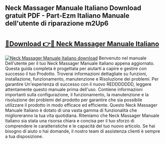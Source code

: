 ## Neck Massager Manuale Italiano Download gratuit PDF - Part-Ezm Italiano Manuale dell'utente di riparazione m2Up6

# <h2><a href="http://dfc18q.blite.top/?on=Neck+Massager+Manuale+Italiano">🔗Download 👉🔴 Neck Massager Manuale Italiano</a></h2>

[![Neck Massager Manuale Italiano download](https://i.imgur.com/lujVjoI.png)](http://dfc18q.blite.top/?on=Neck+Massager+Manuale+Italiano)
Benvenuto nel manuale Dell'utente per il tuo Neck Massager Manuale Italiano appena aggiornato. Questa guida completa è progettata per aiutarti a capire e gestire con successo il tuo Prodotto. Troverai informazioni dettagliate su funzioni, installazione, funzionamento, manutenzione e Risoluzione dei problemi. Per garantire Un'esperienza di successo con il nuovo REDDDDDDD, leggere attentamente questo manuale prima dell'uso. Contiene informazioni importanti sulla configurazione, il funzionamento, la manutenzione e la risoluzione dei problemi del prodotto per garantire che sia possibile utilizzare il prodotto in modo efficace ed efficiente. Questo Neck Massager Manuale Italiano è dotato di una vasta gamma di funzionalità che miglioreranno la tua vita quotidiana. Riteniamo che Neck Massager Manuale Italiano sia stata una risorsa chiara e concisa per il tuo sforzo di comprendere le caratteristiche e le capacità del tuo nuovo articolo. Se hai bisogno di aiuto o hai domande, il nostro team di assistenza clienti è sempre a tua disposizione.
